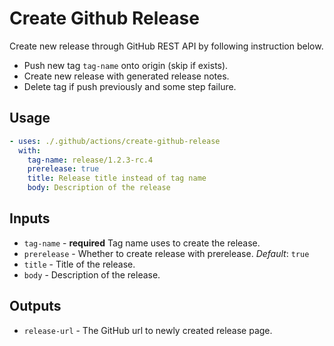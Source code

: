 # Create Github Release

Create new release through GitHub REST API by following instruction below.
- Push new tag `tag-name` onto origin (skip if exists).
- Create new release with generated release notes.
- Delete tag if push previously and some step failure.

## Usage

```yml
- uses: ./.github/actions/create-github-release
  with:
    tag-name: release/1.2.3-rc.4
    prerelease: true
    title: Release title instead of tag name
    body: Description of the release
```

## Inputs

- `tag-name` - **required** Tag name uses to create the release.
- `prerelease` - Whether to create release with prerelease. _Default_: `true`
- `title` - Title of the release.
- `body` - Description of the release.

## Outputs

- `release-url` - The GitHub url to newly created release page.
